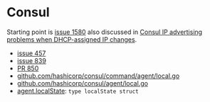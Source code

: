 # Consul

Starting point is [issue 1580](https://github.com/hashicorp/consul/issues/1580) also discussed in [Consul IP advertising problems when DHCP-assigned IP changes](https://groups.google.com/d/msg/consul-tool/XgG3yYJ1xIg/PzOfwDm6BwAJ).

- [issue 457](https://github.com/hashicorp/consul/issues/457)
- [issue 839](https://github.com/hashicorp/consul/issues/839)
- [PR 850](https://github.com/hashicorp/consul/pull/850)
- [github.com/hashicorp/consul/command/agent/local.go](https://github.com/hashicorp/consul/blob/60a6da213f49c4c5d5227eacc3447a047b872629/command/agent/local.go)
- [github.com/hashicorp/consul/agent/local.go](https://github.com/hashicorp/consul/blob/master/agent/local.go)
- [agent.localState](https://github.com/hashicorp/consul/blob/master/agent/local.go): `type localState struct`
